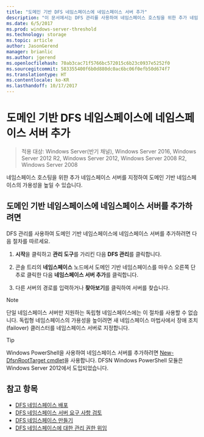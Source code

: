 ```yaml
---
title: "도메인 기반 DFS 네임스페이스에 네임스페이스 서버 추가"
description: "이 문서에서는 DFS 관리를 사용하여 네임스페이스 호스팅을 위한 추가 네임스페이스 서버를 지정하는 방법을 설명합니다."
ms.date: 6/5/2017
ms.prod: windows-server-threshold
ms.technology: storage
ms.topic: article
author: JasonGerend
manager: brianlic
ms.author: jgerend
ms.openlocfilehash: 70ab3cac71f5766bc572015c6b23c0937e5252f0
ms.sourcegitcommit: 583355400f6b0d880dc0ac6bc06f0efb50d674f7
ms.translationtype: HT
ms.contentlocale: ko-KR
ms.lasthandoff: 10/17/2017
---
```

# <a name="add-namespace-servers-to-a-domain-based-dfs-namespace"></a>도메인 기반 DFS 네임스페이스에 네임스페이스 서버 추가

> 적용 대상: Windows Server(반기 채널), Windows Server 2016, Windows Server 2012 R2, Windows Server 2012, Windows Server 2008 R2, Windows Server 2008

네임스페이스 호스팅을 위한 추가 네임스페이스 서버를 지정하여 도메인 기반 네임스페이스의 가용성을 높일 수 있습니다.

## <a name="to-add-a-namespace-server-to-a-domain-based-namespace"></a>도메인 기반 네임스페이스에 네임스페이스 서버를 추가하려면

DFS 관리를 사용하여 도메인 기반 네임스페이스에 네임스페이스 서버를 추가하려면 다음 절차를 따르세요.

1.  **시작**을 클릭하고 **관리 도구**를 가리킨 다음 **DFS 관리**를 클릭합니다.

2.  콘솔 트리의 **네임스페이스** 노드에서 도메인 기반 네임스페이스를 마우스 오른쪽 단추로 클릭한 다음 **네임스페이스 서버 추가**를 클릭합니다.

3.  다른 서버의 경로를 입력하거나 **찾아보기**를 클릭하여 서버를 찾습니다.

> [!NOTE]
> 단일 네임스페이스 서버만 지원하는 독립형 네임스페이스에는 이 절차를 사용할 수 없습니다. 독립형 네임스페이스의 가용성을 높이려면 새 네임스페이스 마법사에서 장애 조치(failover) 클러스터를 네임스페이스 서버로 지정합니다.


> [!TIP]
> Windows PowerShell을 사용하여 네임스페이스 서버를 추가하려면 [New-DfsnRootTarget cmdlet](https://docs.microsoft.com/powershell/module/dfsn/set-dfsnroottarget)을 사용합니다. DFSN Windows PowerShell 모듈은 Windows Server 2012에서 도입되었습니다.

## <a name="see-also"></a>참고 항목

-   [DFS 네임스페이스 배포](deploying-dfs-namespaces.md)
-   [DFS 네임스페이스 서버 요구 사항 검토](https://technet.microsoft.com/library/cc753448(v=ws.11).aspx)
-   [DFS 네임스페이스 만들기](create-a-dfs-namespace.md)
-   [DFS 네임스페이스에 대한 관리 권한 위임](delegate-management-permissions-for-dfs-namespaces.md)

